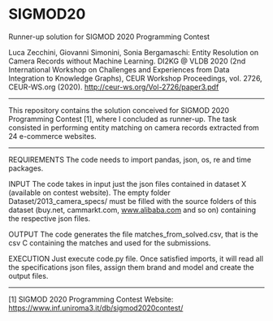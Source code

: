 # SIGMOD20
Runner-up solution for SIGMOD 2020 Programming Contest

Luca Zecchini, Giovanni Simonini, Sonia Bergamaschi: Entity Resolution on Camera Records without Machine Learning. DI2KG @ VLDB 2020 (2nd International Workshop on Challenges and Experiences from Data Integration to Knowledge Graphs), CEUR Workshop Proceedings, vol. 2726, CEUR-WS.org (2020). http://ceur-ws.org/Vol-2726/paper3.pdf

---

This repository contains the solution conceived for SIGMOD 2020 Programming Contest [1], where I concluded as runner-up.
The task consisted in performing entity matching on camera records extracted from 24 e-commerce websites.

---

REQUIREMENTS
The code needs to import pandas, json, os, re and time packages.

INPUT
The code takes in input just the json files contained in dataset X (available on contest website).
The empty folder Dataset/2013_camera_specs/ must be filled with the source folders of this dataset (buy.net, cammarkt.com, www.alibaba.com and so on) containing the respective json files.

OUTPUT
The code generates the file matches_from_solved.csv, that is the csv C containing the matches and used for the submissions.

EXECUTION
Just execute code.py file.
Once satisfied imports, it will read all the specifications json files, assign them brand and model and create the output files.

---

[1] SIGMOD 2020 Programming Contest Website: https://www.inf.uniroma3.it/db/sigmod2020contest/
